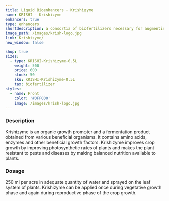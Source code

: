 ```yaml
---
title: Liquid Bioenhancers - Krishizyme
name: KRISHI - Krishizyme
enhancers: true
type: enhancers
shortdescription: a consortia of biofertilizers necessary for augmenting vegetative growth of mulberry
image_path: /images/krish-logo.jpg
link: Krishizyme/
new_window: false

shop: true
sizes:
  - type: KRISHI-Krishizyme-0.5L
    weight: 500
    price: 600
    stock: 50
    sku: KRISHI-Krishizyme-0.5L
    tax: biofertilizer
styles:
  - name: Front
    color: '#0FF000'
    image: /images/krish-logo.jpg
---
```

### Description
Krishizyme is an organic growth promoter and a fermentation product obtained from
various beneficial organisms. It contains amino acids, enzymes and other beneficial growth
factors. Krishizyme improves crop growth by improving photosynthetic rates of plants and
makes the plant resistant to pests and diseases by making balanced nutrition available to
plants.

### Dosage
250 ml per acre in adequate quantity of water and sprayed on the leaf system of
plants. Krishizyme can be applied once during vegetative growth phase and again during
reproductive phase of the crop growth.
